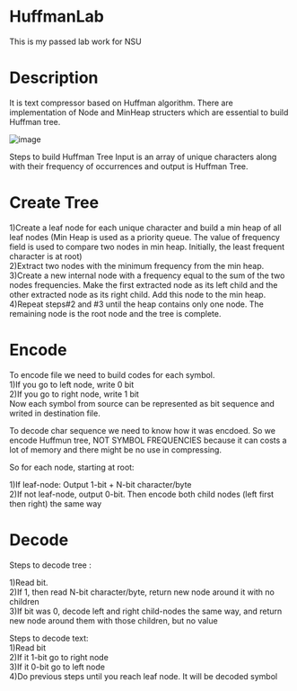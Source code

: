 # HuffmanLab
This is my passed lab work for NSU
# Description
It is text compressor based on Huffman algorithm. There are implementation of Node and MinHeap structers which are essential to build Huffman tree.

![image](https://user-images.githubusercontent.com/58903139/157651374-36c1807c-bbbc-4e07-a3ab-8985161d7389.png)

Steps to build Huffman Tree
Input is an array of unique characters along with their frequency of occurrences and output is Huffman Tree. 

# Create Tree
1)Create a leaf node for each unique character and build a min heap of all leaf nodes (Min Heap is used as a priority queue. The value of frequency field is used to compare two nodes in min heap. Initially, the least frequent character is at root)\
2)Extract two nodes with the minimum frequency from the min heap.\
3)Create a new internal node with a frequency equal to the sum of the two nodes frequencies. Make the first extracted node as its left child and the other extracted node as its right child. Add this node to the min heap.\
4)Repeat steps#2 and #3 until the heap contains only one node. The remaining node is the root node and the tree is complete.

# Encode
To encode file we need to build codes for each symbol.\
1)If you go to left node, write 0 bit\
2)If you go to right node, write 1 bit\
Now each symbol from source can be represented as bit sequence and writed in destination file.

To decode char sequence we need to know how it was encdoed. So we encode Huffmun tree, NOT SYMBOL FREQUENCIES because it can costs a lot of memory and there might be no use in compressing. 

So for each node, starting at root:

1)If leaf-node: Output 1-bit + N-bit character/byte\
2)If not leaf-node, output 0-bit. Then encode both child nodes (left first then right) the same way

# Decode
Steps to decode tree :

1)Read bit.\
2)If 1, then read N-bit character/byte, return new node around it with no children\
3)If bit was 0, decode left and right child-nodes the same way, and return new node around them with those children, but no value

Steps to decode text:\
1)Read bit\
2)If it 1-bit go to right node\
3)If it 0-bit go to left node\
4)Do previous steps until you reach leaf node. It will be decoded symbol

